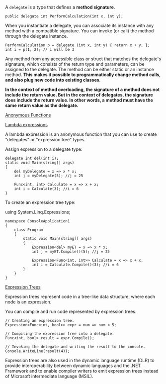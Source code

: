 A `delegate` is a type that defines a **method signature**. 

    public delegate int PerformCalculation(int x, int y);

When you instantiate a delegate, you can associate its instance with any method with a compatible signature. You can invoke (or call) the method through the delegate instance.

    PerformCalculation p = delegate (int x, int y) { return x + y; };
    int i = p(1, 2); // i will be 3

Any method from any accessible class or struct that matches the delegate's signature, which consists of the return type and parameters, can be assigned to the delegate. The method can be either static or an instance method. **This makes it possible to programmatically change method calls, and also plug new code into existing classes**.

**In the context of method overloading, the signature of a method does not include the return value. But in the context of delegates, the signature does include the return value. In other words, a method must have the same return value as the delegate.**

[Anonymous Functions](https://docs.microsoft.com/en-us/dotnet/csharp/programming-guide/statements-expressions-operators/anonymous-functions)

[Lambda expressions](https://docs.microsoft.com/en-us/dotnet/csharp/programming-guide/statements-expressions-operators/lambda-expressions)

A lambda expression is an anonymous function that you can use to create "delegates" or "expression tree" types.

Assign expression to a delegate type:

    delegate int del(int i);  
    static void Main(string[] args)  
    {  
        del myDelegate = x => x * x;  
        int j = myDelegate(5); //j = 25  

        Func<int, int> Calculate = x => x + x;
        int i = Calculate(3); //i = 6
    }  

To create an expression tree type:

using System.Linq.Expressions;  
  
    namespace ConsoleApplication1  
    {  
        class Program  
        {  
            static void Main(string[] args)  
            {  
                Expression<del> myET = x => x * x;  
                int j = myET.Compile()(5); //j = 25

                Expression<Func<int, int>> Calculate = x => x + x;
                int i = Calculate.Compile()(3); //i = 6
            }  
        }  
    }

[Expression Trees](https://docs.microsoft.com/en-us/dotnet/csharp/programming-guide/concepts/expression-trees/index)

Expression trees represent code in a tree-like data structure, where each node is an expression.

You can compile and run code represented by expression trees.

    // Creating an expression tree.  
    Expression<Func<int, bool>> expr = num => num < 5;  

    // Compiling the expression tree into a delegate.  
    Func<int, bool> result = expr.Compile();  

    // Invoking the delegate and writing the result to the console.  
    Console.WriteLine(result(4));  

Expression trees are also used in the dynamic language runtime (DLR) to provide interoperability between dynamic languages and the .NET Framework and to enable compiler writers to emit expression trees instead of Microsoft intermediate language (MSIL).

